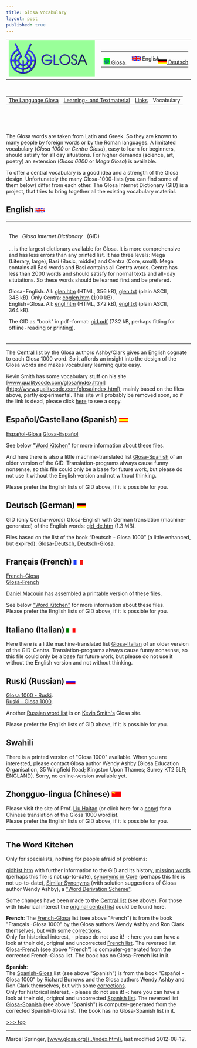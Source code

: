 ```yaml
---
title: Glosa Vocabulary
layout: post
published: true
---
```



<span id="top"></span>

<table>
<colgroup>
<col style="width: 50%" />
<col style="width: 50%" />
</colgroup>
<tbody>
<tr class="odd">
<td><a href="../index.html"><img src="../pic/logo0707.png" width="235" height="100" alt="[Glosa-logo]" /></a></td>
<td style="text-align: right;"><table>
<tbody>
<tr class="odd">
<td>    <span style="white-space:nowrap"> <a href="index_gl.html" class="leiste" title="Glosa info in Glosa"><img src="../pic/flagglosa.png" width="17" height="17" alt="Glosa info in Glosa" /> Glosa </a>   </span></td>
<td><span style="white-space:nowrap">   <img src="../pic/flagenglish.png" width="25" height="12" alt="Glosa information in English" /> English  </span></td>
<td>   <span style="white-space:nowrap"> <a href="index_de.html" class="leiste" title="Glosa-Info Deutsch"><img src="../pic/flagdeutsch.png" width="25" height="12" alt="Glosa-Info in Deutsch" /> Deutsch</a>     </span></td>
</tr>
</tbody>
</table></td>
</tr>
</tbody>
</table>

 

|	|	|	|	|
| :------------------------------------: | :----------------------------------------------------: | :----------------------------: | :--------: |
| [The Language Glosa](../en/index.html) | [Learning- and Textmaterial](../en/index_materia.html) | [Links](../en/index_nexu.html) | Vocabulary |

 

 

	
	



	

The Glosa words are taken from Latin and Greek. So they are known to
many people by foreign words or by the Roman languages. A limitated
vocabulary (*Glosa 1000* or *Centra Glosa*), easy to learn for
beginners, should satisfy for all day situations. For higher demands
(science, art, poetry) an extension (*Glosa 6000* or *Mega Glosa*) is
available.

To offer a central vocabulary is a good idea and a strength of the Glosa
design. Unfortunately the many Glosa-1000-lists (you can find some of
them below) differ from each other. The Glosa Internet Dictionary (GID)
is a project, that tries to bring together all the existing vocabulary
material.

	
	

## English ![English insignia](../pic/flagenglish.png)

<table>
<colgroup>
<col style="width: 100%" />
</colgroup>
<tbody>
<tr class="odd">
<td><br />

<p>The   <em>Glosa Internet Dictionary</em>   (GID)<br />
<br />
... is the largest dictionary available for Glosa. It is more comprehensive and has less errors than any printed list. It has three levels: Mega (Literary, large), Basi (Basic, middle) and Centra (Core, small). Mega contains all Basi words and Basi contains all Centra words. Centra has less than 2000 words and should satisfy for normal texts and all-day situtations. So these words should be learned first and be prefered.</p>
<p>Glosa-English. All: <a href="glen.htm">glen.htm</a> (HTML, 356 kB), <a href="glen.txt">glen.txt</a> (plain ASCII, 348 kB). Only Centra: <a href="coglen.htm">coglen.htm</a> (100 kB).<br />
English-Glosa. All: <a href="engl.htm">engl.htm</a> (HTML, 372 kB), <a href="engl.txt">engl.txt</a> (plain ASCII, 364 kB).</p>
<p>The GID as "book" in pdf-format: <a href="gid.pdf">gid.pdf</a> (732 kB, perhaps fitting for offline-reading or printing).</p>
<br />
</td>
</tr>
</tbody>
</table>

	

The [Central list](centra.htm) by the Glosa authors Ashby/Clark gives an
English cognate to each Glosa 1000 word. So it affords an insight into
the design of the Glosa words and makes vocabulary learning quite easy.

	

Kevin Smith has some vocabulary stuff on his site
[www.qualitycode.com/glosa/index.html](http://www.qualitycode.com/glosa/index.html),
mainly based on the files above, partly experimental. This site will
probably be removed soon, so if the link is dead, please click
[here](http://mysite.freeserve.com/glosa) to see a copy.

	
	

## Español/Castellano (Spanish) ![Español insignia](../pic/flagcastellano.png)

[Español-Glosa](esgl1k.htm)	
[Glosa-Español](gl1kes.htm)

See below ["Word Kitchen"](index.html#kitchen) for more information
about these files.

And here there is also a little machine-translated list
[Glosa-Spanish](gmcoglsp.htm) of an older version of the GID.
Translation-programs always cause funny nonsense, so this file could
only be a base for future work, but please do not use it without the
English version and not without thinking.

Please prefer the English lists of GID above, if it is possible for you.

	
	

## Deutsch (German) ![Deutsch insignia](../pic/flagdeutsch.png)

GID (only Centra-words) Glosa-English with German translation
(machine-generated) of the English words: [gid\_de.htm](gid_de.htm)
(1.3 MB).

Files based on the list of the book “Deutsch - Glosa 1000” (a little
enhanced, but expired): [Glosa-Deutsch](gldt.htm),
[Deutsch-Glosa](dtgl.htm).

	
	

## Français (French) ![Français insignia](../pic/flagfrancais.png)

[French-Glosa](frgl1k.htm)	
[Glosa-French](gl1kfr.htm)

[Daniel Macouin](http://danielmacouin.chez-alice.fr/) has assembled a
printable version of these files.

See below ["Word Kitchen"](index.html#kitchen) for more information
about these files.	
Please prefer the English lists of GID above, if it is possible for you.

	
	

## Italiano (Italian) ![Italiano insignia](../pic/flagitaliano.png)

Here there is a little machine-translated list
[Glosa-Italian](gmcoglit.htm) of an older version of the GID-Centra.
Translation-programs always cause funny nonsense, so this file could
only be a base for future work, but please do not use it without the
English version and not without thinking.

	
	

## Ruski (Russian) ![Ruski insignia](../pic/flagruski.png)

[Glosa 1000 - Ruski](gl1kru.htm).	
[Ruski - Glosa 1000](rugl1k.htm).

Another [Russian word
list](http://www.qualitycode.com/glosa/glosaruski-abc.html) is on [Kevin
Smith's](http://www.qualitycode.com/glosa/index.html) Glosa site.

Please prefer the English lists of GID above, if it is possible for you.

	
	

## Swahili

There is a printed version of "Glosa 1000" available. When you are
interested, please contact Glosa author Wendy Ashby (Glosa Education
Organisation, 35 Wingfield Road; Kingston Upon Thames; Surrey KT2 5LR;
ENGLAND). Sorry, no online-version available yet.

	
	

## Zhongguo-lingua (Chinese) ![Zhongguo insignia](../pic/flagcina.png)

Please visit the site of Prof. [Liu
Haitao](http://htliu.nease.net/glosa.html) (or click here for a
[copy](glch.htm)) for a Chinese translation of the Glosa 1000
wordlist.	
Please prefer the English lists of GID above, if it is possible for you.

	
	

-----

	
<span id="kitchen"></span>

## The Word Kitchen

Only for specialists, nothing for people afraid of problems:

[gidhist.htm](gidhist.htm) with further information to the GID and its
history, [missing words](gidmiss.htm) (perhaps this file is not
up-to-date), [synonyms in Core](cosyn.htm) (perhaps this file is not
up-to-date), [Similar Synonyms](simsyn.htm) (with solution suggestions
of Glosa author Wendy Ashby), a ["Word Derivation Scheme"](gwds.htm).

	

Some changes have been made to the [Central list](centra.htm) (see
above). For those with historical interest the [original central
list](centrao.htm) could be found here.

	

**French**:	
The [French-Glosa](frgl1k.htm) list (see above "French") is from the
book "Français -Glosa 1000" by the Glosa authors Wendy Ashby and Ron
Clark themselves, but with some [corrections](frglcorr.htm).	
Only for historical interest, - please do not use it\! -: here you can
have a look at their old, original and uncorrected [French
list](frgl1ko.htm).	
The reversed list [Glosa-French](gl1kfr.htm) (see above "French") is
computer-generated from the corrected French-Glosa list. The book has no
Glosa-French list in it.

	

**Spanish**:	
The [Spanish-Glosa](esgl1k.htm) list (see above "Spanish") is from the
book "Español -Glosa 1000" by Richard Burrows and the Glosa authors
Wendy Ashby and Ron Clark themselves, but with some
[corrections](esglcorr.htm).	
Only for historical interest, - please do not use it\! -: here you can
have a look at their old, original and uncorrected [Spanish
list](esgl1ko.htm).	
The reversed list [Glosa-Spanish](gl1kes.htm) (see above "Spanish") is
computer-generated from the corrected Spanish-Glosa list. The book has
no Glosa-Spanish list in it.

	
	
	

[\>\>\> top](index.html#top)

-----

Marcel Springer, [www.glosa.org](../index.html), last modified
2012-08-12.
